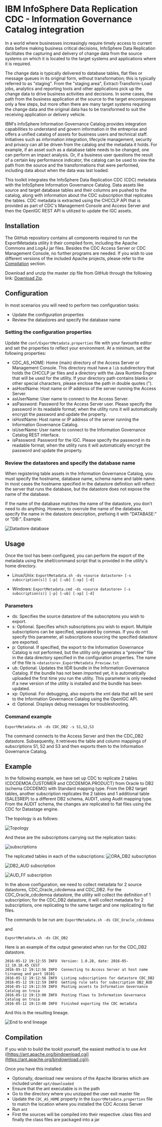 # IBM InfoSphere Data Replication CDC - Information Governance Catalog integration

In a world where businesses increasingly require timely access to current data before making business critical decisions, InfoSphere Data Replication facilitates the capturing and delivery of change data from the source systems on which it is located to the target systems and applications where it is required.

The change data is typically delivered to database tables, flat files or message queues in its original form, without transformation; this is typically referred to as "staging". From the "staging area", Extract-Transform-Load jobs, analytics and reporting tools  and other applications pick up the change data to drive business activities and decisions. In some cases, the path from the business application at the source to the target encompasses only a few steps, but more often there are many target systems requiring the change data and the original data has to be transformed to suit the receiving application or delivery vehicle.

IBM's InfoSphere Information Governance Catalog provides integration capabilities to understand and govern information in the entreprise and offers a unified catalog of assets for business users and technical staff. Initiatives such as information integration, lifecycle management, security and privacy can all be driven from the catalog and the metadata it holds. For example, if an asset such as a database table needs to be changed, one can perform an impact analysis. Or, if a business user questions the result of a certain key performance indicator, the catalog can be used to view the path from the source and the transformations that were performed, including data about when the data was last loaded.

This toolkit integrates the InfoSphere Data Replication CDC (CDC) metadata with the InfoSphere Information Governance Catalog. Data assets like source and target database tables and their columns are pushed to the catalog, along with information about the CDC subscription that replicates the tables. CDC metadata is extracted using the CHCCLP API that is provided as part of CDC's Management Console and Access Server and then the OpenIGC REST API is utilized to update the IGC assets.

## Installation
The GitHub repository contains all components required to run the ExportMetadata utility it their compiled form, including the Apache Commons and Log4J jar files. Besides the CDC Access Server or CDC Management Console, no further programs are needed. If you wish to use different versions of the included Apache projects, please refer to the [Compilation](#compilation) section.

Download and unzip the master zip file from GitHub through the following link: [Download Zip](https://github.com/fketelaars/IIDR-IGC-Integration/archive/master.zip).

## Configuration
In most scenarios you will need to perform two configuration tasks:
- Update the configuration properties
- Review the datastores and specify the database name

### Setting the configuration properties
Update the `conf/ExportMetadata.properties` file with your favourite editor and set the properties to reflect your environment. At a minimum, set the following properties:
* CDC\_AS\_HOME: Home (main) directory of the Access Server or Management Console. This directory must have a `lib` subdirectory that holds the CHCCLP jar files and a directory with the Java Runtime Engine that will be used for the utility. If your directory path contains blanks or other special characters, please enclose the path in double quotes (").
* asHostName: Host name or IP address of the server running the Access Server.
* asUserName: User name to connect to the Access Server.
* asPassword: Password for the Access Server user. Please specify the password in its readable format; when the utility runs it will automatically encrypt the password and update the property.
* isHostName: Host name or IP address of the server running the Information Governance Catalog.
* isUserName: User name to connect to the Information Governance Catalog REST interface.
* isPassword: Password for the IGC. Please specify the password in its readable format; when the utility runs it will automatically encrypt the password and update the property.

### Review the datastores and specify the database name
When registering table assets in the Information Governance Catalog, you must specify the hostname, database name, schema name and table name. In most cases the hostname specified in the datastore definition will reflect the server that runs the database, but the datastore does not expose the name of the database.

If the name of the database matches the name of the datastore, you don't need to do anything. However, to overrule the name of the database, specify the name in the datastore description, prefixing it with "DATABASE:" or "DB:". Example:

 ![Datastore database](docs/images/Datastore_Database.PNG)
 

## Usage
Once the tool has been configured, you can perform the export of the metadata using the shell/command script that is provided in the utility's home directory.

* Linux/Unix: `ExportMetadata.sh -ds <source datastore> [-s subscription(s)] [-p] [-ub] [-xp] [-d]`

* Windows: `ExportMetadata.cmd -ds <source datastore> [-s subscription(s)] [-p] [-ub] [-xp] [-d]`

### Parameters
- ds: Specifies the source datastore of the subscriptons you wish to export.
- s: Optional. Specifies which subscriptions you wish to export. Multiple subscriptions can be specified, separated by commas. If you do not specify this parameter, all subscriptions sourcing the specified datastore are exported.
- p: Optional. If specified, the export to the Information Governance Catalog is not performed, but the utility only generates a "preview" file in the data directory specified in the configuration properties. The name of the file is `<datastore>_ExportMetadata_Preview.txt`
- ub: Optional. Updates the IIDR bundle in the Information Governance Catalog. If the bundle has not been imported yet, it is automatically uploaded the first time you run the utility. This parameter is only needed if a new version of the utility is installed and the bundle has been updated.
- xp: Optional. For debugging, also exports the xml data that will be sent to the Information Governance Catalog using the OpenIGC API.
- d: Optional. Displays debug messages for troubleshooting.

### Command example
`ExportMetadata.sh -ds CDC_DB2 -s S1,S2,S3`

The command connects to the Access Server and then the CDC_DB2 datastore. Subsequently, it retrieves the table and column mappings of subscriptions S1, S2 and S3 and then exports them to the Information Governance Catalog.

## Example
In the following example, we have set up CDC to replicate 2 tables (CDCDEMOA.CUSTOMER and CDCDEMOA.PRODUCT) from Oracle to DB2 (schema CDCDEMO) with Standard mapping type. From the DB2 target tables, another subscription replicates the 2 tables and 1 additional table (SALESREP) to a different DB2 schema, AUDIT, using Audit mapping type. From the AUDIT schema, the changes are replicated to flat files using the CDC for Datastage engine.

The topology is as follows:

![Topology](docs/images/Replication_Topology.PNG)

And these are the subscriptions carrying out the replication tasks:

 ![subscriptions](docs/images/Replication_Subscriptions.PNG)

The replicated tables in each of the subscriptions:
![ORA_DB2 subscription](docs/images/Replication_TM_ORA_DB2.PNG)

![DB2_AUD subscription](docs/images/Replication_TM_DB2_AUD.PNG)

![AUD_FF subscription](docs/images/Replication_TM_AUD_FF.PNG)

In the above configuration, we need to collect metadata for 2 source datastores, CDC\_Oracle\_cdcdemoa and CDC\_DB2. For the CDC\_Oracle\_cdcdemoa datastore, the utility will collect the definition of 1 subscription; for the CDC\_DB2 datastore, it will collect metadata for 2 subscriptions, one replicating to the same target and one replicating to flat files.

The commands to be run are:
`ExportMetadata.sh -ds CDC_Oracle_cdcdemoa`

and

`ExportMetadata.sh -ds CDC_DB2`

Here is an example of the output generated when run for the CDC\_DB2 datastore.

    2016-05-12 19:12:55 INFO  Version: 1.0.28, date: 2016-05-12_10.18.45_CEST
    2016-05-12 19:12:56 INFO  Connecting to Access Server at host name tirnanog and port 10101
    2016-05-12 19:12:56 INFO  Listing subscriptions for datastore CDC_DB2
    2016-05-12 19:12:59 INFO  Getting rule sets for subscription DB2_AUD
    2016-05-12 19:12:59 INFO  Posting assets to Information Governance Catalog on troia
    2016-05-12 19:13:00 INFO  Posting flows to Information Governance Catalog on troia
    2016-05-12 19:13:00 INFO  Finished exporting the CDC metadata

And this is the resulting lineage.

![End to end lineage](docs/images/IGC_Lineage.png)

## Compilation
If you wish to build the tookit yourself, the easiest method is to use Ant ([https://ant.apache.org/bindownload.cgi](https://ant.apache.org/bindownload.cgi)). 


Once you have this installed:
- Optionally, download new versions of the Apache libraries which are included under `opt/downloaded`
- Ensure that the ant executable is in the path
- Go to the directory where you unzipped the user exit master file
- Update the `CDC_AS_HOME` property in the `ExportMetadata.properties` file to match the location where you installed the CDC Access Server
- Run `ant`
- First the sources will be compiled into their respective .class files and finally the class files are packaged into a jar 






